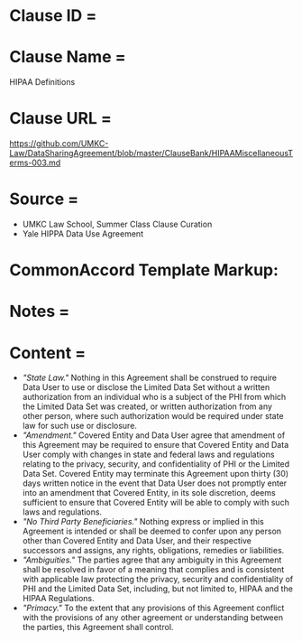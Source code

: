 # Clause ID = 


# Clause Name = 
HIPAA Definitions
# Clause URL = 
https://github.com/UMKC-Law/DataSharingAgreement/blob/master/ClauseBank/HIPAAMiscellaneousTerms-003.md
# Source = 
* UMKC Law School, Summer Class Clause Curation
* Yale HIPPA Data Use Agreement
# CommonAccord Template Markup:   

# Notes = 

# Content = 
* *"State Law."* Nothing in this Agreement shall be construed to require Data User to use or disclose the Limited Data Set without a written authorization from an individual who is a subject of the PHI from which the Limited Data Set was created, or written authorization from any other person, where such authorization would be required under state law for such use or disclosure.
* *"Amendment."* Covered Entity and Data User agree that amendment of this Agreement may be required to ensure that Covered Entity and Data User comply with changes in state and federal laws and regulations relating to the privacy, security, and confidentiality of PHI or the Limited Data Set. Covered Entity may terminate this Agreement upon thirty (30) days written notice in the event that Data User does not promptly enter into an amendment that Covered Entity, in its sole discretion, deems sufficient to ensure that Covered Entity will be able to comply with such laws and regulations.
* *"No Third Party Beneficiaries."* Nothing express or implied in this Agreement is intended or shall be deemed to confer upon any person other than Covered Entity and Data User, and their respective successors and assigns, any rights, obligations, remedies or liabilities.
* *"Ambiguities."* The parties agree that any ambiguity in this Agreement shall be resolved in favor of a meaning that complies and is consistent with applicable law protecting the privacy, security and confidentiality of PHI and the Limited Data Set, including, but not limited to, HIPAA and the HIPAA Regulations.
* *"Primacy."* To the extent that any provisions of this Agreement conflict with the provisions of any other agreement or understanding between the parties, this Agreement shall control.
